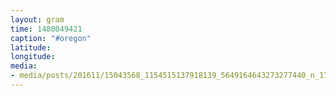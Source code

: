 ```yaml
---
layout: gram
time: 1480049421
caption: "#oregon"
latitude: 
longitude: 
media:
- media/posts/201611/15043568_1154515137918139_5649164643273277440_n_17866899937016673.jpg
---
```

